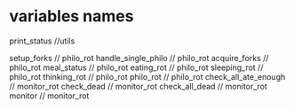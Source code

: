 # variables names

print_status //utils

setup_forks // philo_rot
handle_single_philo // philo_rot
acquire_forks // philo_rot
meal_status // philo_rot
eating_rot // philo_rot
sleeping_rot // philo_rot
thinking_rot // philo_rot
philo_rot // philo_rot
check_all_ate_enough // monitor_rot
check_dead // monitor_rot
check_all_dead // monitor_rot
monitor // monitor_rot
